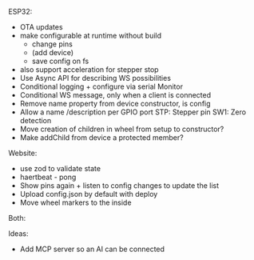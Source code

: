 ESP32:

- OTA updates
- make configurable at runtime without build
  - change pins
  - (add device)
  - save config on fs
- also support acceleration for stepper stop
- Use Async API for describing WS possibilities
- Conditional logging + configure via serial Monitor
- Conditional WS message, only when a client is connected
- Remove name property from device constructor, is config
- Allow a name /description per GPIO port
  STP: Stepper pin
  SW1: Zero detection
- Move creation of children in wheel from setup to constructor?
- Make addChild from device a protected member?

Website:

- use zod to validate state
- haertbeat - pong
- Show pins again + listen to config changes to update the list
- Upload config.json by default with deploy
- Move wheel markers to the inside

Both:

Ideas:

- Add MCP server so an AI can be connected
